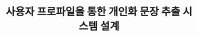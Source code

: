 ---
layout: publication-single
title: 사용자 프로파일을 통한 개인화 문장 추출 시스템 설계
name: 한국인터넷정보학회 학술대회
first-author: 김동욱
co-authors: 강수용, 김한준, 이병정, 장재영
during: 2010.06.01
location: 
impactfactor: 
doi: 
note: 
categories: 
 - Others
tag: 
 - Domestic Conference
---